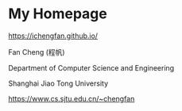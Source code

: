 # My Homepage

https://ichengfan.github.io/


Fan Cheng (程帆)

Department of Computer Science and  Engineering

Shanghai Jiao Tong University

https://www.cs.sjtu.edu.cn/~chengfan
